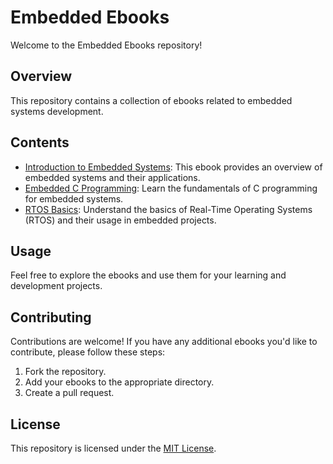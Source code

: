 # Embedded Ebooks

Welcome to the Embedded Ebooks repository!

## Overview

This repository contains a collection of ebooks related to embedded systems development.

## Contents

- [Introduction to Embedded Systems](Introduction_to_Embedded_Systems.pdf): This ebook provides an overview of embedded systems and their applications.
- [Embedded C Programming](Embedded_C_Programming.pdf): Learn the fundamentals of C programming for embedded systems.
- [RTOS Basics](RTOS_Basics.pdf): Understand the basics of Real-Time Operating Systems (RTOS) and their usage in embedded projects.

## Usage

Feel free to explore the ebooks and use them for your learning and development projects.

## Contributing

Contributions are welcome! If you have any additional ebooks you'd like to contribute, please follow these steps:
1. Fork the repository.
2. Add your ebooks to the appropriate directory.
3. Create a pull request.

## License

This repository is licensed under the [MIT License](LICENSE).
